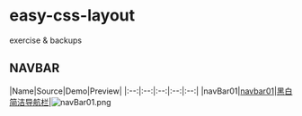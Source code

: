 # easy-css-layout
 exercise & backups

## NAVBAR

|Name|Source|Demo|Preview|
|:--:|:--:|:--:|:--:|:--:|
|navBar01|[navbar01](https://github.com/ajycc20/easy-css-layout/blob/master/navbar/navbar01.html)|[黑白简洁导航栏](https://ajycc20.github.io/easy-css-layout/navbar/navbar01.html)|![navBar01.png](https://img2.ajycc20.xyz/images/2019/08/11/cCwnFSkkb25owr2b.png)